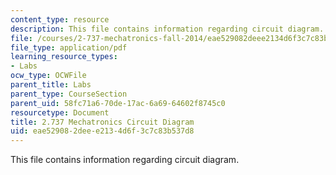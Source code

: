 ```yaml
---
content_type: resource
description: This file contains information regarding circuit diagram.
file: /courses/2-737-mechatronics-fall-2014/eae529082deee2134d6f3c7c83b537d8_MIT2_737F14_Circuit.pdf
file_type: application/pdf
learning_resource_types:
- Labs
ocw_type: OCWFile
parent_title: Labs
parent_type: CourseSection
parent_uid: 58fc71a6-70de-17ac-6a69-64602f8745c0
resourcetype: Document
title: 2.737 Mechatronics Circuit Diagram
uid: eae52908-2dee-e213-4d6f-3c7c83b537d8
---
```

This file contains information regarding circuit diagram.

